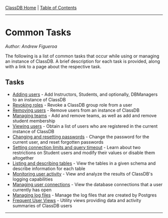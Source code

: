 [ClassDB Home](Home) \| [Table of Contents](Table-of-Contents)

---
# Common Tasks

_Author: Andrew Figueroa_

The following is a list of common tasks that occur while using or managing an instance of ClassDB. A brief description for each task is provided, along with a link to a page about the respective task.

## Tasks

* [Adding users](Adding-Users) - Add Instructors, Students, and optionally, DBManagers to an instance of ClassDB
* [Revoking roles](Revoking-Roles) - Revoke a ClassDB group role from a user
* [Removing users](Removing-Users) - Remove users from an instance of ClassDB
* [Managing teams](Teams) - Add and remove teams, as well as add and remove student membership
* [Viewing users](Viewing-Registered-Users) - Obtain a list of users who are registered in the current instance of ClassDB
* [Changing and resetting passwords](Changing-Passwords) - Change the password for the current user, and reset forgotten passwords
* [Setting connection limits and query timeout](Student-Limitations) - Learn about two restrictions on Student users and modify their values or disable them altogether
* [Listing and describing tables](Listing-and-Describing-Tables) - View the tables in a given schema and describe information for each table
* [Monitoring user activity](Activity-Logging) - View and analyze the results of ClassDB's logging capabilities
* [Managing user connections](Managing-User-Connections) - View the database connections that a user currently has open
* [Managing log files](Managing-Log-Files) - Manage the log files that are created by Postgres
* [Frequent User Views](Frequent-User-Views) - Utility views providing data and activity summaries of ClassDB users

***
